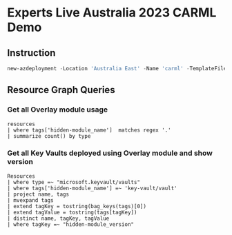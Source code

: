 # Experts Live Australia 2023 CARML Demo

## Instruction

```powershell
new-azdeployment -Location 'Australia East' -Name 'carml' -TemplateFile ./patterns/demo/main.bicep -TemplateParameterFile ./patterns/demo/main.parameters-2.json -Verbose

```
## Resource Graph Queries

### Get all Overlay module usage

```kusto
resources
| where tags['hidden-module_name']  matches regex '.'
| summarize count() by type
```

### Get all Key Vaults deployed using Overlay module and show version

```kusto
Resources
| where type =~ "microsoft.keyvault/vaults"
| where tags['hidden-module_name'] =~ 'key-vault/vault'
| project name, tags
| mvexpand tags
| extend tagKey = tostring(bag_keys(tags)[0])
| extend tagValue = tostring(tags[tagKey])
| distinct name, tagKey, tagValue
| where tagKey =~ "hidden-module_version"
```